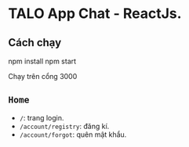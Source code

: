# TALO App Chat - ReactJs.

## Cách chạy

npm install
npm start

Chạy trên cổng 3000

## `Home`

-   `/`: trang login.
-   `/account/registry`: đăng kí.
-   `/account/forgot`: quên mật khẩu.
